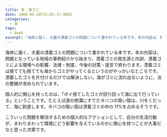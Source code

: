 ```yaml
---
title: 本：海ゴミ
date: 2008-05-28T22:01:17.000Z
categories:
  - 本
tags:
  - book
excerpt: "海岸に届く、大量の漂着ゴミの問題について書かれている本です。本の内容は、問題となっている地域の事例紹介から始まり、漂着ゴミの発生源と内訳、漂着ゴミによる環境への影響、法律・制度、今後の対策・提言で終わります。漂着ゴミは捨てても捨てても海からゴミがやってくるというのがやっかいなところです。漂着したゴミを片付けるだけでは解決しない。海がゴミに流れ出ないように、法の整備が求められています。"
---
```


海岸に届く、大量の漂着ゴミの問題について書かれている本です。本の内容は、問題となっている地域の事例紹介から始まり、漂着ゴミの発生源と内訳、漂着ゴミによる環境への影響、法律・制度、今後の対策・提言で終わります。漂着ゴミは捨てても捨てても海からゴミがやってくるというのがやっかいなところです。漂着したゴミを片付けるだけでは解決しない。海がゴミに流れ出ないように、法の整備が求められています。

個人的に関心を持ったのは、「ポイ捨てしたゴミが回り回って海に出て行っている」ということです。たとえば道の側溝にすてたタバコの吸い殻は、川をくだって、海に到達します。タバコの吸い殻は漂着ゴミの中の 11&#x25;を占めるそうです。

こういった問題を解消するための個人的なアクションとして、自分の生活行動が、まわりまわって環境にどう影響を与えているのかに関心を持つことが大事だなと思った次第です。
